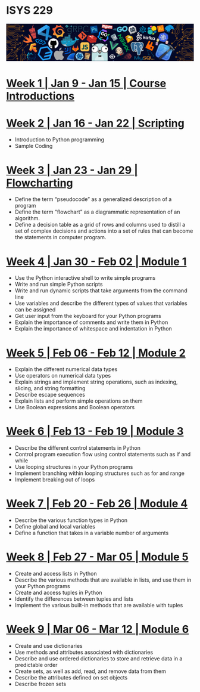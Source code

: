 # ISYS 229

![image with programing logos](Resources/src/header.png)

# [Week 1 | Jan 9 - Jan 15 | Course Introductions](Week1/Readme.md)
# [Week 2 | Jan 16 - Jan 22 | Scripting](Week2/Readme.md)
- Introduction to Python programming
- Sample Coding

# [Week 3 | Jan 23 - Jan 29 | Flowcharting](Week3/Readme.md)
- Define the term “pseudocode” as a generalized description of a program
- Define the term “flowchart” as a diagrammatic representation of an algorithm.
- Define a decision table as a grid of rows and columns used to distill a set of complex decisions and actions into a set of rules that can become the statements in computer program.

# [Week 4 | Jan 30 - Feb 02 | Module 1](Week4/Readme.md)
- Use the Python interactive shell to write simple programs
- Write and run simple Python scripts
- Write and run dynamic scripts that take arguments from the command line
- Use variables and describe the different types of values that variables can be assigned
- Get user input from the keyboard for your Python programs
- Explain the importance of comments and write them in Python
- Explain the importance of whitespace and indentation in Python

# [Week 5 | Feb 06 - Feb 12 | Module 2](Week5/Readme.md)
- Explain the different numerical data types
- Use operators on numerical data types
- Explain strings and implement string operations, such as indexing, slicing, and string formatting
- Describe escape sequences
- Explain lists and perform simple operations on them
- Use Boolean expressions and Boolean operators

# [Week 6 | Feb 13 - Feb 19 | Module 3](Week6/Readme.md)
- Describe the different control statements in Python
- Control program execution flow using control statements such as if and while
- Use looping structures in your Python programs
- Implement branching within looping structures such as for and range
- Implement breaking out of loops

# [Week 7 | Feb 20 - Feb 26 | Module 4](Week7/Readme.md)
- Describe the various function types in Python
- Define global and local variables
- Define a function that takes in a variable number of arguments

# [Week 8 | Feb 27 - Mar 05 | Module 5](Week8/Readme.md)
-   Create and access lists in Python
-   Describe the various methods that are available in lists, and use them in your Python programs
-   Create and access tuples in Python
-   Identify the differences between tuples and lists
-   Implement the various built-in methods that are available with tuples

# [Week 9 | Mar 06 - Mar 12 | Module 6](Week9/Readme.md)
-   Create and use dictionaries
-   Use methods and attributes associated with dictionaries
-   Describe and use ordered dictionaries to store and retrieve data in a predictable order
-   Create sets, as well as add, read, and remove data from them
-   Describe the attributes defined on set objects
-   Describe frozen sets